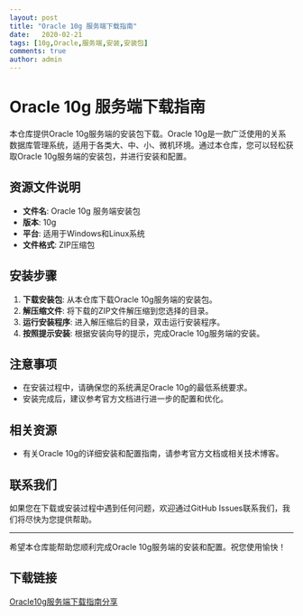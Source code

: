 ```yaml
---
layout: post
title: "Oracle 10g 服务端下载指南"
date:   2020-02-21
tags: [10g,Oracle,服务端,安装,安装包]
comments: true
author: admin
---
```

# Oracle 10g 服务端下载指南

本仓库提供Oracle 10g服务端的安装包下载。Oracle 10g是一款广泛使用的关系数据库管理系统，适用于各类大、中、小、微机环境。通过本仓库，您可以轻松获取Oracle 10g服务端的安装包，并进行安装和配置。

## 资源文件说明

- **文件名**: Oracle 10g 服务端安装包
- **版本**: 10g
- **平台**: 适用于Windows和Linux系统
- **文件格式**: ZIP压缩包

## 安装步骤

1. **下载安装包**: 从本仓库下载Oracle 10g服务端的安装包。
2. **解压缩文件**: 将下载的ZIP文件解压缩到您选择的目录。
3. **运行安装程序**: 进入解压缩后的目录，双击运行安装程序。
4. **按照提示安装**: 根据安装向导的提示，完成Oracle 10g服务端的安装。

## 注意事项

- 在安装过程中，请确保您的系统满足Oracle 10g的最低系统要求。
- 安装完成后，建议参考官方文档进行进一步的配置和优化。

## 相关资源

- 有关Oracle 10g的详细安装和配置指南，请参考官方文档或相关技术博客。

## 联系我们

如果您在下载或安装过程中遇到任何问题，欢迎通过GitHub Issues联系我们，我们将尽快为您提供帮助。

---

希望本仓库能帮助您顺利完成Oracle 10g服务端的安装和配置。祝您使用愉快！

## 下载链接

[Oracle10g服务端下载指南分享](https://pan.quark.cn/s/fc277cb00e85)